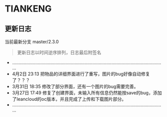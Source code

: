 # TIANKENG

## 更新日志

当前最新分支 master/2.3.0

> 更新日志以时间逆序排列，日志最后附签名

- …………………………………………………………………………………………………………
- 4月2日 23:13 把物品的详细界面进行了重写，图片的bug好像自动修复了？？？
- 3月31日 18:35 修改了部分界面，还有一个图片的bug需要完善。
- 3月27日 17:49 修复了创建界面，未输入所有信息仍然能按save的bug，添加了leancloud的oc版本，并且完成了上传和下载图片部分。
- …………………………………………………………………………………………………………



